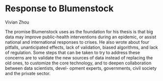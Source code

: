 # Response to Blumenstock
Vivian Zhou

The promise Blumenstock uses as the foundation for his thesis is that big data may improve public-health interventions during an epidemic, or assist national and international responses to crises. He also wrote about four pitfalls, unanticipated effects, lack of validation, biased algorithms, and lack of regulation. Some steps that can be taken to try to address these concerns are to validate the new sources of data instead of replacing the old ones, to customize the core technology, and to deepen collaboration between data scientists, devel- opment experts, governments, civil society and the private sector.

